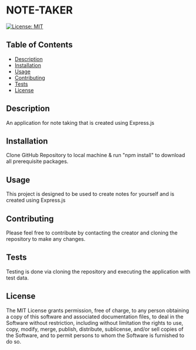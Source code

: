 # NOTE-TAKER

[![License: MIT](https://img.shields.io/badge/License-MIT-yellow.svg)](https://opensource.org/licenses/MIT)

## Table of Contents

- [Description](#description)
- [Installation](#installation)
- [Usage](#usage)
- [Contributing](#contributing)
- [Tests](#tests)
- [License](#license)

## Description

An application for note taking that is created using Express.js

## Installation

Clone GitHub Repository to local machine & run "npm install" to download all prerequisite packages.

## Usage

This project is designed to be used to create notes for yourself and is created using Express.js

## Contributing

Please feel free to contribute by contacting the creator and cloning the repository to make any changes.

## Tests

Testing is done via cloning the repository and executing the application with test data.

## License

The MIT License grants permission, free of charge, to any person obtaining a copy of this software and associated documentation files, to deal in the Software without restriction, including without limitation the rights to use, copy, modify, merge, publish, distribute, sublicense, and/or sell copies of the Software, and to permit persons to whom the Software is furnished to do so.
